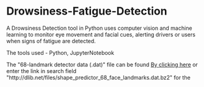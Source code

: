 # Drowsiness-Fatigue-Detection
<p> 
  A Drowsiness Detection tool in Python uses computer vision and machine learning to monitor eye movement and facial cues, alerting drivers or users when signs of fatigue are detected.
  <div> The tools used - Python, JupyterNotebook </div>
</p>
<p>The "68-landmark detector data (.dat)" file can be found
<a href="http://dlib.net/files/shape_predictor_68_face_landmarks.dat.bz2" rel="nofollow"> By clicking here</a>
or enter the link in search field "http://dlib.net/files/shape_predictor_68_face_landmarks.dat.bz2" for the </p>
